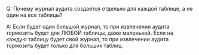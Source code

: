 
Q: 
Почему журнал аудита создается отдельно для каждой таблице, а не один на все таблицы?

A:
Если будет один большой журнал, то при извлечении аудита тормозить будет для ЛЮБОЙ таблицы, даже маленькой.
Если на каждую таблицу будет свой журнал, то при извлечении аудита тормозить будет только для больших таблиц.

